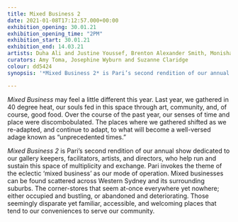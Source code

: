 ```yaml
---
title: Mixed Business 2
date: 2021-01-08T17:12:57.000+00:00
exhibition_opening: 30.01.21
exhibition_opening_time: "2PM"
exhibition_start: 30.01.21
exhibition_end: 14.03.21
artists: Duha Ali and Justine Youssef, Brenton Alexander Smith, Monisha Chippada, Suzanne Claridge, Hayley Coghlan, Kalanjay Dhir, Rebecca Gallo, Fei Gao, Talitha Hanna, Samuel Kirby, Namika Parajuli, Ej Son, Charlie Sundborn and Marcus Whale, Dorcas Tang, Nathan Wratten, Josephine Wyburn, Tian Zhang
curators: Amy Toma, Josephine Wyburn and Suzanne Claridge
colour: dd5424
synopsis: '*Mixed Business 2* is Pari’s second rendition of our annual show dedicated to our gallery keepers, facilitators, artists, and directors, who help run and sustain this space of multiplicity and exchange.'

---
```

*Mixed Business* may feel a little different this year. Last year, we gathered in 40 degree heat, our souls fed in this space through art, community, and, of course, good food. Over the course of the past year, our senses of time and place were discombobulated. The places where we gathered shifted as we re-adapted, and continue to adapt, to what will become a well-versed adage known as “unprecedented times.”

*Mixed Business 2* is Pari’s second rendition of our annual show dedicated to our gallery keepers, facilitators, artists, and directors, who help run and sustain this space of multiplicity and exchange. Pari invokes the theme of the eclectic ‘mixed business’ as our mode of operation. Mixed businesses can be found scattered across Western Sydney and its surrounding suburbs. The corner-stores that seem at-once everywhere yet nowhere; either occupied and bustling, or abandoned and deteriorating. Those seemingly disparate yet familiar, accessible, and welcoming places that tend to our conveniences to serve our community.
